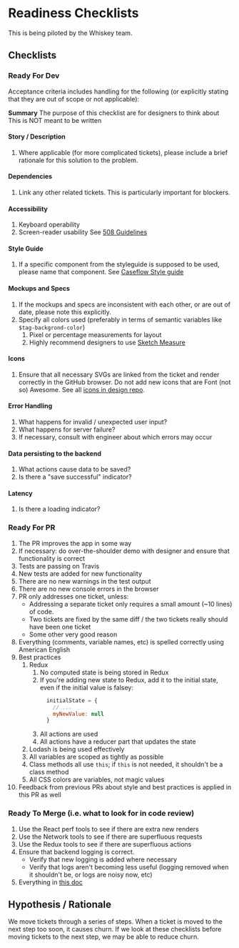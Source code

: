 # Readiness Checklists

This is being piloted by the Whiskey team.

## Checklists

### Ready For Dev
Acceptance criteria includes handling for the following (or explicitly stating that they are out of scope or not applicable):

**Summary**
The purpose of this checklist are for designers to think about
This is NOT meant to be written 


#### Story / Description
1. Where applicable (for more complicated tickets), please include a brief rationale for this solution to the problem.

#### Dependencies
1. Link any other related tickets. This is particularly important for blockers.

#### Accessibility
1. Keyboard operability
1. Screen-reader usability
See [508 Guidelines](https://github.com/department-of-veterans-affairs/appeals-design-research/blob/7d850e611d94c448b7e143273bc74a414d3fb3ca/Projects/Styleguide/Design%20files/Section%20508/508.Section.Guidelines.pdf)

#### Style Guide
1. If a specific component from the styleguide is supposed to be used, please name that component.
See [Caseflow Style guide](https://dsva-appeals-certification-dev-1895622301.us-gov-west-1.elb.amazonaws.com/styleguide)

#### Mockups and Specs
1. If the mockups and specs are inconsistent with each other, or are out of date, please note this explicitly.
1. Specify all colors used (preferably in terms of semantic variables like `$tag-backgrond-color`)
    1. Pixel or percentage measurements for layout
    1. Highly recommend designers to use [Sketch Measure](http://utom.design/measure/)

#### Icons
1. Ensure that all necessary SVGs are linked from the ticket and render correctly in the GitHub browser. Do not add new icons that are Font (not so) Awesome. See all [icons in design repo](https://github.com/department-of-veterans-affairs/appeals-design-research/tree/7d850e611d94c448b7e143273bc74a414d3fb3ca/Projects/Styleguide/Design%20files/Icons).

#### Error Handling
1. What happens for invalid / unexpected user input?
1. What happens for server failure?
1. If necessary, consult with engineer about which errors may occur

#### Data persisting to the backend
1. What actions cause data to be saved?
1. Is there a "save successful" indicator?

#### Latency
1. Is there a loading indicator?

### Ready For PR
1. The PR improves the app in some way
1. If necessary: do over-the-shoulder demo with designer and ensure that functionality is correct 
1. Tests are passing on Travis
1. New tests are added for new functionality
1. There are no new warnings in the test output
1. There are no new console errors in the browser
1. PR only addresses one ticket, unless:
    * Addressing a separate ticket only requires a small amount (~10 lines) of code.
    * Two tickets are fixed by the same diff / the two tickets really should have been one ticket
    * Some other very good reason
1. Everything (comments, variable names, etc) is spelled correctly using American English
1. Best practices
    1. Redux
        1. No computed state is being stored in Redux
        1. If you're adding new state to Redux, add it to the initial state, even if the initial value is falsey:
            ```js
              initialState = {
                // ...
                myNewValue: null
              }
            ```
        1. All actions are used
        1. All actions have a reducer part that updates the state
    1. Lodash is being used effectively
    1. All variables are scoped as tightly as possible
    1. Class methods all use `this`; if `this` is not needed, it shouldn't be a class method
    1. All CSS colors are variables, not magic values
1. Feedback from previous PRs about style and best practices is applied in this PR as well

### Ready To Merge (i.e. what to look for in code review)
1. Use the React perf tools to see if there are extra new renders
1. Use the Network tools to see if there are superfluous requests
1. Use the Redux tools to see if there are superfluous actions
1. Ensure that backend logging is correct.
    * Verify that new logging is added where necessary
    * Verify that logs aren't becoming less useful (logging removed when it shouldn't be, or logs are noisy now, etc)
1. Everything in [this doc](https://1drv.ms/w/s!Av1mb2ibWxcMlKxcfn2PyVPt_ZGWPQ)

## Hypothesis / Rationale
We move tickets through a series of steps. When a ticket is moved to the next step too soon, it causes churn. If we look at these checklists before moving tickets to the next step, we may be able to reduce churn.
